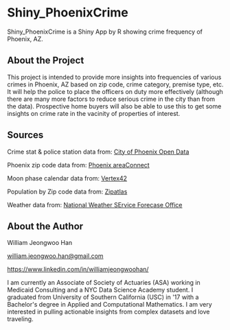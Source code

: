 # Shiny_PhoenixCrime
Shiny_PhoenixCrime is a Shiny App by R showing crime frequency of Phoenix, AZ.

## About the Project
This project is intended to provide more insights into frequencies of various crimes in Phoenix, AZ based on zip code, crime category, premise type, etc. It will help the police to place the officers on duty more effectively (although there are many more factors to reduce serious crime in the city than from the data). Prospective home buyers will also be able to use this to get some insights on crime rate in the vacinity of properties of interest.

## Sources
Crime stat & police station data from: [City of Phoenix Open Data](https://www.phoenixopendata.com/dataset)

Phoenix zip code data from: [Phoenix areaConnect](https://phoenix.areaconnect.com/zip2.htm)

Moon phase calendar data from: [Vertex42](https://www.vertex42.com/calendars/moon-phase-calendar.html)

Population by Zip code data from: [Zipatlas](http://zipatlas.com/us/az/phoenix/zip-code-comparison/population-density.htm)

Weather data from: [National Weather SErvice Forecase Office](https://w2.weather.gov/climate/xmacis.php?wfo=psr)

## About the Author
William Jeongwoo Han

william.jeongwoo.han@gmail.com

https://www.linkedin.com/in/williamjeongwoohan/

I am currently an Associate of Society of Actuaries (ASA) working in Medicaid Consulting and a NYC Data Science Academy student. I graduated from University of Southern California (USC) in '17 with a Bachelor's degree in Applied and Computational Mathematics. I am very interested in pulling actionable insights from complex datasets and love traveling.

